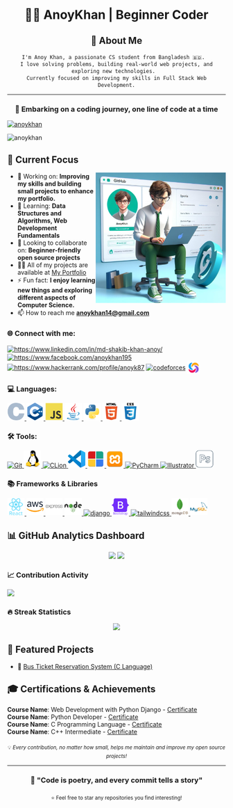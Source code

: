 <h1 align="center"> 👨‍💻 AnoyKhan | Beginner Coder</h1>
<div align="center">

## 👋 About Me
    I'm Anoy Khan, a passionate CS student from Bangladesh 🇧🇩.  
    I love solving problems, building real-world web projects, and exploring new technologies.  
    Currently focused on improving my skills in Full Stack Web Development.

</div>

---
<h3 align="center">🚀  Embarking on a coding journey, one line of code at a time</h3>

<p align="left"> <a href="https://github.com/ryo-ma/github-profile-trophy"><img src="https://github-profile-trophy.vercel.app/?username=anoykhan" alt="anoykhan" /></a> </p>

<p align="left"> <img src="https://komarev.com/ghpvc/?username=anoykhan&label=Profile%20views&color=0e75b6&style=flat" alt="anoykhan" /> </p>

## 🎯 Current Focus
<img align="right" alt="coding" width="300" src="./image/github.png">

- 🔭 Working on:  **Improving my skills and building small projects to enhance my portfolio.**
- 🌱 Learning: **Data Structures and Algorithms, Web Development Fundamentals**
- 👯 Looking to collaborate on: **Beginner-friendly open source projects**
- 👨‍💻 All of my projects are available at [My Portfolio](https://anoykhan.github.io/Portfolio_2nd/)
- ⚡ Fun fact: **I enjoy learning new things and exploring different aspects of Computer Science.**
- 📫 How to reach me **anoykhan14@gmail.com**

<h3 align="left">🌐 Connect with me:</h3>
<p align="left">
<a href="https://linkedin.com/in/md-shakib-khan-anoy/" target="blank"><img align="center" src="https://raw.githubusercontent.com/rahuldkjain/github-profile-readme-generator/master/src/images/icons/Social/linked-in-alt.svg" alt="https://www.linkedin.com/in/md-shakib-khan-anoy/" height="30" width="40" /></a>
<a href="https://www.facebook.com/anoykhan195" target="blank"><img align="center" src="https://raw.githubusercontent.com/rahuldkjain/github-profile-readme-generator/master/src/images/icons/Social/facebook.svg" alt="https://www.facebook.com/anoykhan195" height="30" width="40" /></a>
<a href="https://www.hackerrank.com/profile/anoyk87" target="blank"><img align="center" src="https://raw.githubusercontent.com/rahuldkjain/github-profile-readme-generator/master/src/images/icons/Social/hackerrank.svg" alt="https://www.hackerrank.com/profile/anoyk87" height="30" width="40" /></a>
<a href="https://codeforces.com/profile/anoyk49" target="_blank"><img align="center" src="https://cdn.iconscout.com/icon/free/png-256/codeforces-3521352-2944777.png" alt="codeforces" height="30" width="40" /></a>
<a href="https://sololearn.com/en/profile/29229608" target="_blank"><img align="center" src="./image/sololearn.png" alt="sololearn" height="30" width="30" /></a>
</p>

<h3 align="left">💻 Languages:</h3>
<p align="left"> 
  <!-- Languages -->
  <a href="https://en.wikipedia.org/wiki/C_(programming_language)" target="_blank" rel="noreferrer"> 
    <img src="https://raw.githubusercontent.com/devicons/devicon/master/icons/c/c-original.svg" alt="C" width="40" height="40"/> 
  </a>
  <a href="https://isocpp.org/" target="_blank" rel="noreferrer"> 
    <img src="https://raw.githubusercontent.com/devicons/devicon/master/icons/cplusplus/cplusplus-original.svg" alt="C++" width="40" height="40"/> 
  </a>
  <a href="https://developer.mozilla.org/en-US/docs/Web/JavaScript" target="_blank" rel="noreferrer"> 
    <img src="https://raw.githubusercontent.com/devicons/devicon/master/icons/javascript/javascript-original.svg" alt="JavaScript" width="40" height="40"/> 
  </a>
  <a href="https://www.java.com" target="_blank" rel="noreferrer"> 
    <img src="https://raw.githubusercontent.com/devicons/devicon/master/icons/java/java-original.svg" alt="Java" width="40" height="40"/> 
  </a>
  <a href="https://www.python.org" target="_blank" rel="noreferrer"> 
    <img src="https://raw.githubusercontent.com/devicons/devicon/master/icons/python/python-original.svg" alt="Python" width="40" height="40"/> 
  </a>
  <a href="https://www.w3.org/html/" target="_blank" rel="noreferrer"> 
    <img src="https://raw.githubusercontent.com/devicons/devicon/master/icons/html5/html5-original-wordmark.svg" alt="HTML5" width="40" height="40"/> 
  </a>
  <a href="https://www.w3schools.com/css/" target="_blank" rel="noreferrer"> 
    <img src="https://raw.githubusercontent.com/devicons/devicon/master/icons/css3/css3-original-wordmark.svg" alt="CSS3" width="40" height="40"/> 
  </a>


<!-- Tools -->

<h3 align="left">🛠️ Tools:</h3>
<p align="left">
  <a href="https://git-scm.com/" target="_blank" rel="noreferrer"> 
    <img src="https://www.vectorlogo.zone/logos/git-scm/git-scm-icon.svg" alt="Git" width="40" height="40"/> 
  </a>
  <a href="https://www.linux.org/" target="_blank" rel="noreferrer"> 
    <img src="https://raw.githubusercontent.com/devicons/devicon/master/icons/linux/linux-original.svg" alt="Linux" width="40" height="40"/> 
  </a>
  <a href="https://www.jetbrains.com/clion/" target="_blank" rel="noreferrer"> 
    <img src="https://resources.jetbrains.com/storage/products/clion/img/meta/clion_logo_300x300.png" alt="CLion" width="40" height="40"/>
  </a>
  <a href="https://code.visualstudio.com/" target="_blank" rel="noreferrer"> 
    <img src="https://raw.githubusercontent.com/devicons/devicon/master/icons/vscode/vscode-original.svg" alt="VSCode" width="40" height="40"/> 
  </a>
  <a href="http://www.codeblocks.org/" target="_blank" rel="noreferrer">
  <img src="image/codeblocks_104542.png" alt="CodeBlocks" width="40" height="40"/>
  </a>
  <a href="https://www.apachefriends.org/index.html" target="_blank" rel="noreferrer"> 
  <img src="image/XAMPP.webp" alt="XAMPP" width="40" height="40"/>
  </a>
  <a href="https://www.jetbrains.com/pycharm/" target="_blank" rel="noreferrer"> 
    <img src="https://resources.jetbrains.com/storage/products/pycharm/img/meta/pycharm_logo_300x300.png" alt="PyCharm" width="40" height="40"/>
  </a>
  <a href="https://www.adobe.com/products/illustrator.html" target="_blank" rel="noreferrer"> 
    <img src="https://www.vectorlogo.zone/logos/adobe_illustrator/adobe_illustrator-icon.svg" alt="Illustrator" width="40" height="40"/> 
  </a> 
  <a href="https://www.photoshop.com/en" target="_blank" rel="noreferrer"> 
    <img src="https://raw.githubusercontent.com/devicons/devicon/master/icons/photoshop/photoshop-line.svg" alt="Photoshop" width="40" height="40"/> 
  </a> 
</p>

### 📚 Frameworks & Libraries
<p align="left"> 
  <a href="https://reactjs.org/" target="_blank" rel="noreferrer"> 
    <img src="https://raw.githubusercontent.com/devicons/devicon/master/icons/react/react-original-wordmark.svg" alt="react" width="40" height="40"/> 
  </a>
  <a href="https://aws.amazon.com/" target="_blank" rel="noreferrer"> 
    <img src="https://raw.githubusercontent.com/devicons/devicon/master/icons/amazonwebservices/amazonwebservices-original-wordmark.svg" alt="AWS" width="40" height="40"/> 
  </a>
  <a href="https://expressjs.com/" target="_blank" rel="noreferrer"> 
    <img src="https://raw.githubusercontent.com/devicons/devicon/master/icons/express/express-original-wordmark.svg" alt="express" width="40" height="40"/> 
  </a>
  <a href="https://nodejs.org/" target="_blank" rel="noreferrer"> 
    <img src="https://raw.githubusercontent.com/devicons/devicon/master/icons/nodejs/nodejs-original-wordmark.svg" alt="nodejs" width="40" height="40"/> 
  </a>
  <a href="https://www.djangoproject.com/" target="_blank" rel="noreferrer"> 
    <img src="https://cdn.worldvectorlogo.com/logos/django.svg" alt="django" width="40" height="40"/> 
  </a>
  <a href="https://getbootstrap.com" target="_blank" rel="noreferrer"> 
    <img src="https://raw.githubusercontent.com/devicons/devicon/master/icons/bootstrap/bootstrap-plain-wordmark.svg" alt="bootstrap" width="40" height="40"/> 
  </a> 
  <a href="https://tailwindcss.com/" target="_blank" rel="noreferrer"> 
    <img src="https://www.vectorlogo.zone/logos/tailwindcss/tailwindcss-icon.svg" alt="tailwindcss" width="40" height="40"/> 
  </a>
  <a href="https://www.mongodb.com/" target="_blank" rel="noreferrer"> 
    <img src="https://raw.githubusercontent.com/devicons/devicon/master/icons/mongodb/mongodb-original-wordmark.svg" alt="mongodb" width="40" height="40"/> 
  </a>
  <a href="https://www.mysql.com/" target="_blank" rel="noreferrer"> 
    <img src="https://raw.githubusercontent.com/devicons/devicon/master/icons/mysql/mysql-original-wordmark.svg" alt="mysql" width="40" height="40"/> 
  </a>
</p>

## 📊 GitHub Analytics Dashboard
<div align="center">
  <img height="180em" src="https://github-readme-stats.vercel.app/api/top-langs/?username=AnoyKhan&layout=compact&langs_count=8&theme=tokyonight"/>
  <img height="180em" src="https://github-readme-stats.vercel.app/api?username=AnoyKhan&show_icons=true&theme=tokyonight&include_all_commits=true&count_private=true"/>
</div>

### 📈 Contribution Activity
<img src="https://github-readme-activity-graph.vercel.app/graph?username=AnoyKhan&theme=tokyo-night&bg_color=1a1b27&color=70a5fd&line=bf91f3&point=38bdae&area=true&hide_border=true"/>


### 🔥 Streak Statistics
<p align="center">
  <img src="https://github-readme-streak-stats.herokuapp.com/?user=AnoyKhan&theme=tokyonight&hide_border=true"/>
</p>

## 🚀 Featured Projects

- 🎯 [Bus Ticket Reservation System (C Language)](https://github.com/AnoyKhan/Bus-Ticket-Reservation-System)

## 🎓 Certifications & Achievements
**Course Name**: Web Development with Python Django - [Certificate](https://certificate.citsmp.com/?certificate_id=IAPD-23080123)<br>
**Course Name**: Python Developer - [Certificate](https://www.sololearn.com/certificates/CC-LONIMEMH)<br>
**Course Name**: C Programming Language - [Certificate](https://www.sololearn.com/certificates/CC-RAPGWSIW)<br>
**Course Name**: C++ Intermediate - [Certificate](https://www.sololearn.com/certificates/CC-FVMMQCNI)<br>

<div align="center">
  <sub>💡 <i>Every contribution, no matter how small, helps me maintain and improve my open source projects!</i></sub>
</div>

---

<div align="center">

### 🚀 "Code is poetry, and every commit tells a story"

<sub>⭐ Feel free to star any repositories you find interesting!</sub>
</div>
